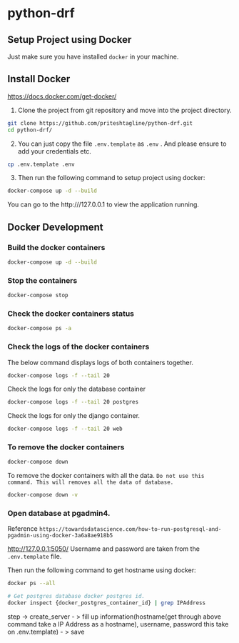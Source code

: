 # python-drf

## Setup Project using Docker

Just make sure you have installed `docker` in your machine.

## Install Docker

https://docs.docker.com/get-docker/

1. Clone the project from git repository and move into the project directory.

```sh
git clone https://github.com/priteshtagline/python-drf.git
cd python-drf/
```

2. You can just copy the file `.env.template` as `.env` . And please ensure to add your credentials etc.

```sh
cp .env.template .env
```

3. Then run the following command to setup project using docker:

```sh
docker-compose up -d --build
```

You can go to the http:///127.0.0.1 to view the application running.

## Docker Development

### Build the docker containers

```sh
docker-compose up -d --build
```

### Stop the containers

```sh
docker-compose stop
```

### Check the docker containers status

```sh
docker-compose ps -a
```

### Check the logs of the docker containers

The below command displays logs of both containers together.

```sh
docker-compose logs -f --tail 20
```

Check the logs for only the database container

```sh
docker-compose logs -f --tail 20 postgres
```

Check the logs for only the django container.

```sh
docker-compose logs -f --tail 20 web
```

### To remove the docker containers

```sh
docker-compose down
```

To remove the docker containers with all the data. `Do not use this command. This will removes all the data of database.`

```sh
docker-compose down -v
```

### Open database at pgadmin4.

Reference `https://towardsdatascience.com/how-to-run-postgresql-and-pgadmin-using-docker-3a6a8ae918b5`

http://127.0.0.1:5050/
Username and password are taken from the `.env.template` file.

Then run the following command to get hostname using docker:

```sh
docker ps --all

# Get postgres database docker postgres id.
docker inspect {docker_postgres_container_id} | grep IPAddress
```

step -> create_server - >  fill up information(hostname(get through above command take a IP Address as a hostname), username, password this take on .env.template) - > save 
